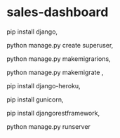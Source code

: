 # sales-dashboard
pip install django,



python manage.py create superuser,



python manage.py makemigrarions,



python manage.py makemigrate ,



pip install django-heroku,



pip install gunicorn,



pip install djangorestframework,



python manage.py runserver

